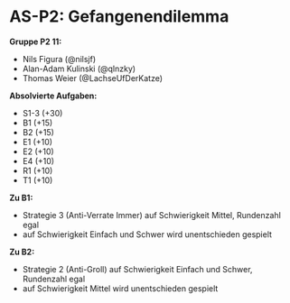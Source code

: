 # AS-P2: Gefangenendilemma
**Gruppe P2 11:**
- Nils Figura (@nilsjf)
- Alan-Adam Kulinski (@qlnzky)
- Thomas Weier (@LachseUfDerKatze)

**Absolvierte Aufgaben:**
- S1-3 (+30)
- B1 (+15)
- B2 (+15)
- E1 (+10)
- E2 (+10)
- E4 (+10)
- R1 (+10)
- T1 (+10)

**Zu B1:**
- Strategie 3 (Anti-Verrate Immer) auf Schwierigkeit Mittel, Rundenzahl egal
- auf Schwierigkeit Einfach und Schwer wird unentschieden gespielt

**Zu B2:** 
- Strategie 2 (Anti-Groll) auf Schwierigkeit Einfach und Schwer, Rundenzahl egal
- auf Schwierigkeit Mittel wird unentschieden gespielt
